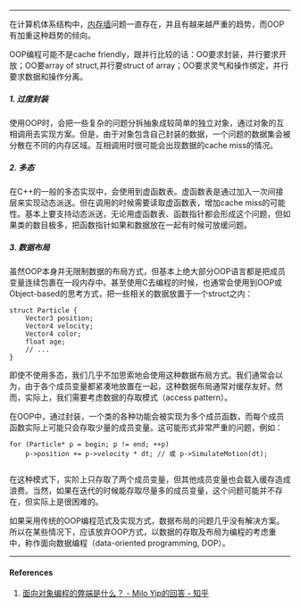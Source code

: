 
---

在计算机体系结构中，[内存墙](https://baike.baidu.com/item/%E5%86%85%E5%AD%98%E5%A2%99)问题一直存在，并且有越来越严重的趋势，而OOP有加重这种趋势的倾向。

OOP编程可能不是cache friendly，跟并行比较的话：OO要求封装，并行要求开放；OO要array of struct,并行要struct of array；OO要求灵气和操作绑定，并行要求数据和操作分离。

##### 1. 过度封装

使用OOP时，会把一些复杂的问题分拆抽象成较简单的独立对象，通过对象的互相调用去实现方案。但是，由于对象包含自己封装的数据，一个问题的数据集会被分散在不同的内存区域。互相调用时很可能会出现数据的cache miss的情况。

##### 2. 多态

在C++的一般的多态实现中，会使用到虚函数表。虚函数表是通过加入一次间接层来实现动态派送。但在调用的时候需要读取虚函数表，增加cache miss的可能性。基本上要支持动态派送，无论用虚函数表、函数指针都会形成这个问题，但如果类的数目极多，把函数指针如果和数据放在一起有时候可放缓问题。

##### 3. 数据布局

虽然OOP本身并无限制数据的布局方式，但基本上绝大部分OOP语言都是把成员变量连续包裹在一段内存中。甚至使用C去编程的时候，也通常会使用到OOP或Object-based的思考方式，把一些相关的数据放置于一个struct之内：

```
struct Particle {
    Vector3 position;
    Vector4 velocity;
    Vector4 color;
    float age;
    // ...
}

```

即使不使用多态，我们几乎不加思索地会使用这种数据布局方式。我们通常会以为，由于各个成员变量都紧凑地放置在一起，这种数据布局通常对缓存友好。然而，实际上，我们需要考虑数据的存取模式（access pattern）。

在OOP中，通过封装，一个类的各种功能会被实现为多个成员函数，而每个成员函数实际上可能只会存取少量的成员变量。这可能形式非常严重的问题，例如：

```
for (Particle* p = begin; p != end; ++p)
    p->position += p->velocity * dt; // 或 p->SimulateMotion(dt);
    
```

在这种模式下，实阶上只存取了两个成员变量，但其他成员变量也会载入缓存造成浪费。当然，如果在迭代的时候能存取尽量多的成员变量，这个问题可能并不存在，但实际上是很困难的。

如果采用传统的OOP编程范式及实现方式，数据布局的问题几乎没有解决方案。所以在某些情况下，应该放弃OOP方式，以数据的存取及布局为编程的考虑重中，称作面向数据编程（data-oriented programming, DOP）。

---
#### References

1. [面向对象编程的弊端是什么？ - Milo Yip的回答 - 知乎](https://www.zhihu.com/question/20275578/answer/27046327)